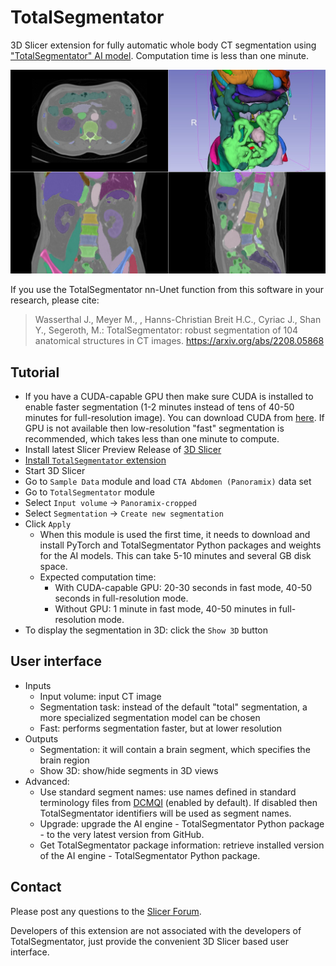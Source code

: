 # TotalSegmentator

3D Slicer extension for fully automatic whole body CT segmentation using ["TotalSegmentator" AI model](https://github.com/wasserth/TotalSegmentator). Computation time is less than one minute.

![](Screenshot01.jpg)

If you use the TotalSegmentator nn-Unet function from this software in your research, please cite:

> Wasserthal J., Meyer M., , Hanns-Christian Breit H.C., Cyriac J., Shan Y., Segeroth, M.: TotalSegmentator: robust segmentation of 104 anatomical structures in CT images. https://arxiv.org/abs/2208.05868

## Tutorial

- If you have a CUDA-capable GPU then make sure CUDA is installed to enable faster segmentation (1-2 minutes instead of tens of 40-50 minutes for full-resolution image). You can download CUDA from [here](https://developer.nvidia.com/cuda-downloads). If GPU is not available then low-resolution "fast" segmentation is recommended, which takes less than one minute to compute.
- Install latest Slicer Preview Release of [3D Slicer](https://slicer.readthedocs.io/en/latest/user_guide/getting_started.html#installing-3d-slicer)
- [Install `TotalSegmentator` extension](https://slicer.readthedocs.io/en/latest/user_guide/extensions_manager.html#install-extensions)
- Start 3D Slicer
- Go to `Sample Data` module and load `CTA Abdomen (Panoramix)` data set
- Go to `TotalSegmentator` module
- Select `Input volume` -> `Panoramix-cropped`
- Select `Segmentation` -> `Create new segmentation`
- Click `Apply`
  - When this module is used the first time, it needs to download and install PyTorch and TotalSegmentator Python packages and weights for the AI models. This can take 5-10 minutes and several GB disk space.
  - Expected computation time:
    - With CUDA-capable GPU: 20-30 seconds in fast mode, 40-50 seconds in full-resolution mode.
    - Without GPU: 1 minute in fast mode, 40-50 minutes in full-resolution mode.
- To display the segmentation in 3D: click the `Show 3D` button

## User interface

- Inputs
  - Input volume: input CT image
  - Segmentation task: instead of the default "total" segmentation, a more specialized segmentation model can be chosen
  - Fast: performs segmentation faster, but at lower resolution
- Outputs
  - Segmentation: it will contain a brain segment, which specifies the brain region
  - Show 3D: show/hide segments in 3D views
- Advanced:
  - Use standard segment names: use names defined in standard terminology files from [DCMQI](https://github.com/QIICR/dcmqi) (enabled by default). If disabled then TotalSegmentator identifiers will be used as segment names.
  - Upgrade: upgrade the AI engine - TotalSegmentator Python package - to the very latest version from GitHub.
  - Get TotalSegmentator package information: retrieve installed version of the AI engine - TotalSegmentator Python package.

## Contact

Please post any questions to the [Slicer Forum](https://discourse.slicer.org).

Developers of this extension are not associated with the developers of TotalSegmentator, just provide the convenient 3D Slicer based user interface.
